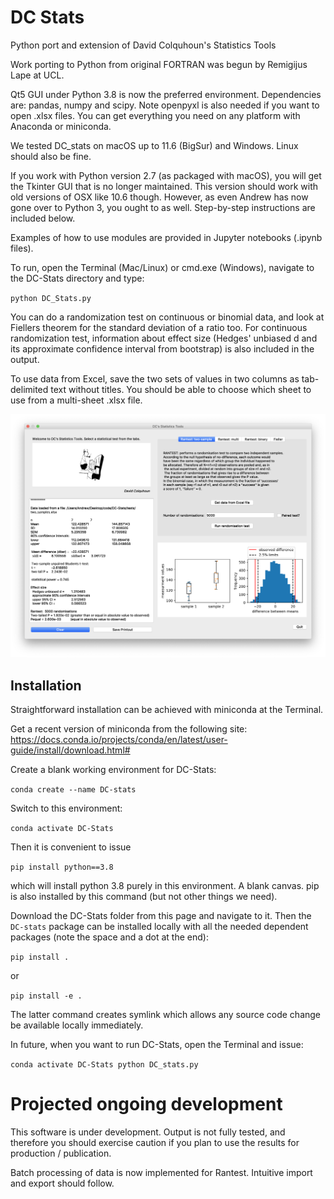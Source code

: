 # DC Stats
Python port and extension of David Colquhoun's Statistics Tools

Work porting to Python from original FORTRAN was begun by Remigijus Lape at UCL. 

Qt5 GUI under Python 3.8 is now the preferred environment. 
Dependencies are: pandas, numpy and scipy. Note openpyxl is also needed if you want to open .xlsx files. 
You can get everything you need on any platform with Anaconda or miniconda.

We tested DC_stats on macOS up to 11.6 (BigSur) and Windows. Linux should also be fine. 

If you work with Python version 2.7 (as packaged with macOS), you will get the Tkinter GUI that is no longer maintained. This version should work with old versions of OSX like 10.6 though. However, as even Andrew has now gone over to Python 3, you ought to as well. Step-by-step instructions are included below. 

Examples of how to use modules are provided in Jupyter notebooks (.ipynb files). 

To run, open the Terminal (Mac/Linux) or cmd.exe (Windows), navigate to the DC-Stats directory and type:

`python DC_Stats.py`

You can do a randomization test on continuous or binomial data, and look at Fiellers theorem for the standard deviation of a ratio too. For continuous randomization test, information about effect size (Hedges' unbiased d and its approximate confidence interval from bootstrap) is also included in the output. 

To use data from Excel, save the two sets of values in two columns as tab-delimited text without titles. You should be able to choose which sheet to use from a multi-sheet .xlsx file. 

![screenshot](Screenshot.png)

## Installation

Straightforward installation can be achieved with miniconda at the Terminal. 

Get a recent version of miniconda from the following site:
https://docs.conda.io/projects/conda/en/latest/user-guide/install/download.html#

Create a blank working environment for DC-Stats: 

`conda create --name DC-stats`

Switch to this environment:

`conda activate DC-Stats`

Then it is convenient to issue 

`pip install python==3.8`

which will install python 3.8 purely in this environment. A blank canvas. pip is also installed by this command (but not other things we need). 

Download the DC-Stats folder from this page and navigate to it. Then the `DC-stats` package can be installed locally with all the needed dependent packages (note the space and a dot at the end):

`pip install .`

or

`pip install -e .`

The latter command creates symlink which allows any source code change be available locally immediately.

In future, when you want to run DC-Stats, open the Terminal and issue:

`conda activate DC-Stats
python DC_stats.py`


# Projected ongoing development
This software is under development. Output is not fully tested, and therefore you should exercise caution if you plan to use the results for production / publication. 

Batch processing of data is now implemented for Rantest. Intuitive import and export should follow.


